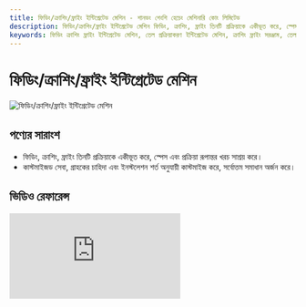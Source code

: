 ```yaml
---
title: ফিডিং/ক্রাশিং/ফ্রাইং ইন্টিগ্রেটেড মেশিন - শানডং শেংশি হেচেং মেশিনারি কোং লিমিটেড
description: ফিডিং/ক্রাশিং/ফ্রাইং ইন্টিগ্রেটেড মেশিন ফিডিং, ক্রাশিং, ফ্রাইং তিনটি প্রক্রিয়াকে একীভূত করে, স্পেস এবং প্রক্রিয়া রূপান্তর খরচ সাশ্রয় করে, কাস্টমাইজড সেবা প্রদান করে।
keywords: ফিডিং ক্রাশিং ফ্রাইং ইন্টিগ্রেটেড মেশিন, তেল প্রক্রিয়াকরণ ইন্টিগ্রেটেড মেশিন, ক্রাশিং ফ্রাইং সরঞ্জাম, তেল প্রি-প্রসেসিং ইন্টিগ্রেটেড মেশিন, ফ্রাইং ক্রাশিং মেশিন, তেল প্রক্রিয়াকরণ সরঞ্জাম, ইন্টিগ্রেটেড প্রক্রিয়াকরণ সরঞ্জাম, তেল ফ্রাইং মেশিন, ক্রাশিং ফ্রাইং ইন্টিগ্রেটেড মেশিন, তেল ফিডিং সরঞ্জাম, তেল প্রক্রিয়াকরণ উৎপাদন লাইন
---
```


# ফিডিং/ক্রাশিং/ফ্রাইং ইন্টিগ্রেটেড মেশিন
![ফিডিং/ক্রাশিং/ফ্রাইং ইন্টিগ্রেটেড মেশিন](https://i.postimg.cc/cZcxLxzG/image.png?dl=1)

## পণ্যের সারাংশ

* ফিডিং, ক্রাশিং, ফ্রাইং তিনটি প্রক্রিয়াকে একীভূত করে, স্পেস এবং প্রক্রিয়া রূপান্তর খরচ সাশ্রয় করে।
* কাস্টমাইজড সেবা, গ্রাহকের চাহিদা এবং ইনস্টলেশন শর্ত অনুযায়ী কাস্টমাইজ করে, সর্বোত্তম সমাধান অর্জন করে।

## ভিডিও রেফারেন্স

<div class="video-container">
  <iframe src="https://www.youtube.com/embed/VAdu4VcKCpk" frameborder="0" allow="accelerometer; autoplay; clipboard-write; encrypted-media; gyroscope; picture-in-picture" allowfullscreen></iframe>
</div>